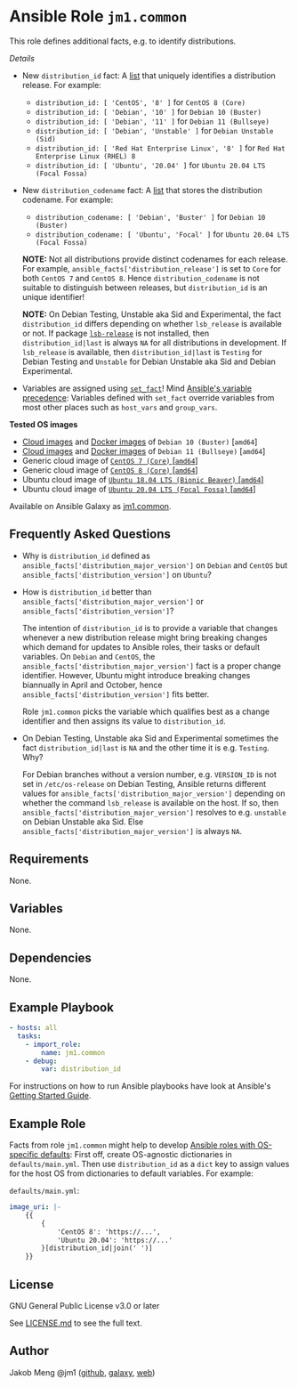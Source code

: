 # Ansible Role `jm1.common`

This role defines additional facts, e.g. to identify distributions.

*Details*

* New `distribution_id` fact: A [list](https://docs.ansible.com/ansible/latest/reference_appendices/YAMLSyntax.html)
  that uniquely identifies a distribution release. For example:
  - `distribution_id: [ 'CentOS', '8' ]` for `CentOS 8 (Core)`
  - `distribution_id: [ 'Debian', '10' ]` for `Debian 10 (Buster)`
  - `distribution_id: [ 'Debian', '11' ]` for `Debian 11 (Bullseye)`
  - `distribution_id: [ 'Debian', 'Unstable' ]` for `Debian Unstable (Sid)`
  - `distribution_id: [ 'Red Hat Enterprise Linux', '8' ]` for `Red Hat Enterprise Linux (RHEL) 8`
  - `distribution_id: [ 'Ubuntu', '20.04' ]` for `Ubuntu 20.04 LTS (Focal Fossa)`

* New `distribution_codename` fact: A [list](https://docs.ansible.com/ansible/latest/reference_appendices/YAMLSyntax.html)
  that stores the distribution codename. For example:
  - `distribution_codename: [ 'Debian', 'Buster' ]` for `Debian 10 (Buster)`
  - `distribution_codename: [ 'Ubuntu', 'Focal' ]` for `Ubuntu 20.04 LTS (Focal Fossa)`

  **NOTE:**
  Not all distributions provide distinct codenames for each release. For example,
  `ansible_facts['distribution_release']` is set to `Core` for both `CentOS 7`
  and `CentOS 8`. Hence `distribution_codename` is not suitable to distinguish
  between releases, but `distribution_id` is an unique identifier!

  **NOTE:**
  On Debian Testing, Unstable aka Sid and Experimental, the fact `distribution_id`
  differs depending on whether `lsb_release` is available or not. If package 
  [`lsb-release`](https://packages.debian.org/stable/lsb-release) is not installed,
  then `distribution_id|last` is always `NA` for all distributions in development.
  If `lsb_release` is available, then `distribution_id|last` is `Testing` for Debian
  Testing and `Unstable` for Debian Unstable aka Sid and Debian Experimental.

* Variables are assigned using [`set_fact`](https://docs.ansible.com/ansible/latest/modules/set_fact_module.html)!
  Mind [Ansible's variable precedence](https://docs.ansible.com/ansible/latest/user_guide/playbooks_variables.html#variable-precedence-where-should-i-put-a-variable):
  Variables defined with `set_fact` override variables from most other places such as `host_vars` and `group_vars`.

**Tested OS images**
- [Cloud images](https://cdimage.debian.org/cdimage/openstack/current/) and
  [Docker images](https://hub.docker.com/_/debian) of `Debian 10 (Buster)` \[`amd64`\]
- [Cloud images](https://cdimage.debian.org/images/cloud/bullseye/latest/) and
  [Docker images](https://hub.docker.com/_/debian) of `Debian 11 (Bullseye)` \[`amd64`\]
- Generic cloud image of [`CentOS 7 (Core)` \[`amd64`\]](https://cloud.centos.org/centos/7/images/)
- Generic cloud image of [`CentOS 8 (Core)` \[`amd64`\]](https://cloud.centos.org/centos/8/x86_64/images/)
- Ubuntu cloud image of [`Ubuntu 18.04 LTS (Bionic Beaver)` \[`amd64`\]](https://cloud-images.ubuntu.com/bionic/current/)
- Ubuntu cloud image of [`Ubuntu 20.04 LTS (Focal Fossa)` \[`amd64`\]](https://cloud-images.ubuntu.com/focal/)

Available on Ansible Galaxy as [jm1.common](https://galaxy.ansible.com/jm1/common).

## Frequently Asked Questions

* Why is `distribution_id` defined as `ansible_facts['distribution_major_version']`
  on `Debian` and `CentOS` but `ansible_facts['distribution_version']` on `Ubuntu`?
* How is `distribution_id` better than `ansible_facts['distribution_major_version']`
  or `ansible_facts['distribution_version']`?

  The intention of `distribution_id` is to provide a variable that changes whenever
  a new distribution release might bring breaking changes which demand for updates
  to Ansible roles, their tasks or default variables. On `Debian` and `CentOS`, the
  `ansible_facts['distribution_major_version']` fact is a proper change identifier.
  However, Ubuntu might introduce breaking changes biannually in April and October,
  hence `ansible_facts['distribution_version']` fits better.

  Role `jm1.common` picks the variable which qualifies best as a change identifier
  and then assigns its value to `distribution_id`.

* On Debian Testing, Unstable aka Sid and Experimental sometimes the fact `distribution_id|last` is `NA` and the other 
  time it is e.g. `Testing`. Why?

  For Debian branches without a version number, e.g. `VERSION_ID` is not set in `/etc/os-release` on Debian Testing,
  Ansible returns different values for `ansible_facts['distribution_major_version']` depending on whether the command
  `lsb_release` is available on the host. If so, then `ansible_facts['distribution_major_version']` resolves to e.g. 
  `unstable` on Debian Unstable aka Sid. Else `ansible_facts['distribution_major_version']` is always `NA`.

## Requirements

None.

## Variables

None.

## Dependencies

None.

## Example Playbook

```yml
- hosts: all
  tasks:
    - import_role:
        name: jm1.common
    - debug:
        var: distribution_id
```

For instructions on how to run Ansible playbooks have look at Ansible's
[Getting Started Guide](https://docs.ansible.com/ansible/latest/network/getting_started/first_playbook.html).

## Example Role

Facts from role `jm1.common` might help to develop [Ansible roles with OS-specific defaults](
https://gist.github.com/JM1/9363beeb9fb5055e054b5f64aea0a598#approach-using-os-agnostic-dictionaries-in-defaultsmainyml):
First off, create OS-agnostic dictionaries in `defaults/main.yml`. Then use `distribution_id`
as a `dict` key to assign values for the host OS from dictionaries to default variables.
For example:

`defaults/main.yml`:
```yml
image_uri: |-
    {{
        {
            'CentOS 8': 'https://...',
            'Ubuntu 20.04': 'https://...'
        }[distribution_id|join(' ')]
    }}
```

## License

GNU General Public License v3.0 or later

See [LICENSE.md](LICENSE.md) to see the full text.

## Author

Jakob Meng
@jm1 ([github](https://github.com/jm1), [galaxy](https://galaxy.ansible.com/jm1), [web](http://www.jakobmeng.de))
